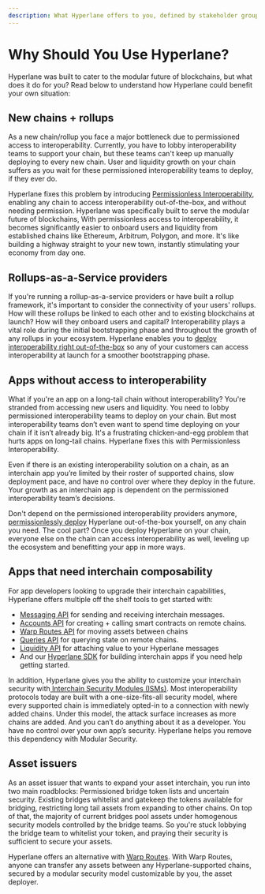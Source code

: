 ```yaml
---
description: What Hyperlane offers to you, defined by stakeholder group
---
```


# Why Should You Use Hyperlane?

Hyperlane was built to cater to the modular future of blockchains, but what does it do for you? Read below to understand how Hyperlane could benefit your own situation:&#x20;

## New chains + rollups

As a new chain/rollup you face a major bottleneck due to permissioned access to interoperability. Currently, you have to lobby interoperability teams to support your chain, but these teams can't keep up manually deploying to every new chain. User and liquidity growth on your chain suffers as you wait for these permissioned interoperability teams to deploy, if they ever do.&#x20;

Hyperlane fixes this problem by introducing [Permissionless Interoperability](broken-reference), enabling any chain to access interoperability out-of-the-box, and without needing permission. Hyperlane was specifically built to serve the modular future of blockchains, With permissionless access to interoperability, it becomes significantly easier to onboard users and liquidity from established chains like Ethereum, Arbitrum, Polygon, and more. It's like building a highway straight to your new town, instantly stimulating your economy from day one.

## Rollups-as-a-Service providers

If you're running a rollup-as-a-service providers or have built a rollup framework, it's important to consider the connectivity of your users' rollups. How will these rollups be linked to each other and to existing blockchains at launch? How will they onboard users and capital? Interoperability plays a vital role during the initial bootstrapping phase and throughout the growth of any rollups in your ecosystem. Hyperlane enables you to [deploy interoperability right out-of-the-box](../deploy/deploy-hyperlane.md) so any of your customers can access interoperability at launch for a smoother bootstrapping phase.

## Apps without access to interoperability

What if you're an app on a long-tail chain without interoperability? You're stranded from accessing new users and liquidity. You need to lobby permissioned interoperability teams to deploy on your chain. But most interoperability teams don’t even want to spend time deploying on your chain if it isn’t already big. It's a frustrating chicken-and-egg problem that hurts apps on long-tail chains. Hyperlane fixes this with Permissionless Interoperability.&#x20;

Even if there is an existing interoperability solution on a chain, as an interchain app you’re limited by their roster of supported chains, slow deployment pace, and have no control over where they deploy in the future. Your growth as an interchain app is dependent on the permissioned interoperability team’s decisions.

Don't depend on the permissioned interoperability providers anymore, [permissionlessly deploy](../deploy/deploy-hyperlane.md) Hyperlane out-of-the-box yourself, on any chain you need. The cool part? Once you deploy Hyperlane on your chain, everyone else on the chain can access interoperability as well, leveling up the ecosystem and benefitting your app in more ways.

## Apps that need interchain composability

For app developers looking to upgrade their interchain capabilities, Hyperlane offers multiple off the shelf tools to get started with:

* [Messaging API](../apis/messaging-api/) for sending and receiving interchain messages.
* [Accounts API](../apis-and-sdks/accounts.md) for creating + calling smart contracts on remote chains.
* [Warp Routes API](../apis-and-sdks/warp-api.md) for moving assets between chains
* [Queries API](../apis/query.md) for querying state on remote chains.
* [Liquidity API](../apis-and-sdks/token-bridge-api.md) for attaching value to your Hyperlane messages
* And our [Hyperlane SDK](../apis-and-sdks/building-applications/) for building interchain apps if you need help getting started.

In addition, Hyperlane gives you the ability to customize your interchain security with[ Interchain Security Modules (ISMs)](https://docs.hyperlane.xyz/docs/protocol/sovereign-consensus). Most interoperability protocols today are built with a one-size-fits-all security model, where every supported chain is immediately opted-in to a connection with newly added chains. Under this model, the attack surface increases as more chains are added. And you can’t do anything about it as a developer. You have no control over your own app’s security. Hyperlane helps you remove this dependency with Modular Security.

## Asset issuers

As an asset issuer that wants to expand your asset interchain, you run into two main roadblocks: Permissioned bridge token lists and uncertain security. Existing bridges whitelist and gatekeep the tokens available for bridging, restricting long tail assets from expanding to other chains. On top of that, the majority of current bridges pool assets under homogenous security models controlled by the bridge teams. So you're stuck lobbying the bridge team to whitelist your token, and praying their security is sufficient to secure your assets.

Hyperlane offers an alternative with [Warp Routes](../apis-and-sdks/warp-api.md). With Warp Routes, anyone can transfer any assets between any Hyperlane-supported chains, secured by a modular security model customizable by you, the asset deployer.&#x20;

